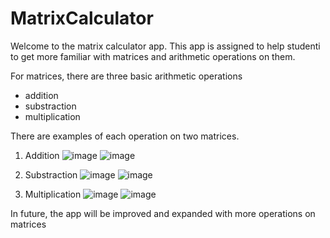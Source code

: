 # MatrixCalculator

Welcome to the matrix calculator app. This app is assigned to help studentі to get more familiar with matrices and arithmetic operations on them.


For matrices, there are three basic arithmetic operations
* addition
* substraction
* multiplication

There are examples of each operation on two matrices.

1. Addition
![image](https://github.com/yaroslavyatsyk/Matrix-Calculator-App/assets/31794068/5d51c284-05e7-4a95-beb8-f1e83193b7ec)
![image](https://github.com/yaroslavyatsyk/Matrix-Calculator-App/assets/31794068/e84bf12e-a429-4ce5-a2e1-c7fba1c95937)


2. Substraction
![image](https://github.com/yaroslavyatsyk/Matrix-Calculator-App/assets/31794068/75a942d5-4108-4b55-be59-8a86bf03dbd2)
![image](https://github.com/yaroslavyatsyk/Matrix-Calculator-App/assets/31794068/2555791b-92ab-4387-88f6-f54f2da9de8c)


3. Multiplication
![image](https://github.com/yaroslavyatsyk/Matrix-Calculator-App/assets/31794068/62fc34ff-b61b-4281-8f99-7c0f4bdf6773)
![image](https://github.com/yaroslavyatsyk/Matrix-Calculator-App/assets/31794068/4e99ed49-9d16-4764-8197-56243623182f)



In future, the app will be improved and expanded with more operations on matrices
